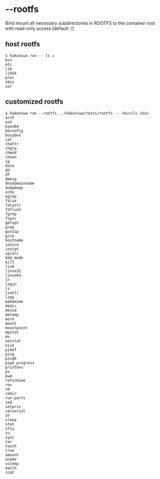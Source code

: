 # --rootfs

Bind mount all necessary subdirectories in ROOTFS to the container root with read-only access [default: /]

## host rootfs

```console
$ hakoniwa run -- ls /
bin
etc
lib
lib64
proc
sbin
usr

```

## customized rootfs

```console
$ hakoniwa run --rootfs ../hakoniwa/tests/rootfs -- /bin/ls /bin
arch
ash
base64
bbconfig
busybox
cat
chattr
chgrp
chmod
chown
cp
date
dd
df
dmesg
dnsdomainname
dumpkmap
echo
egrep
false
fatattr
fdflush
fgrep
fsync
getopt
grep
gunzip
gzip
hostname
ionice
iostat
ipcalc
kbd_mode
kill
link
linux32
linux64
ln
login
ls
lsattr
lzop
makemime
mkdir
mknod
mktemp
more
mount
mountpoint
mpstat
mv
netstat
nice
pidof
ping
ping6
pipe_progress
printenv
ps
pwd
reformime
rev
rm
rmdir
run-parts
sed
setpriv
setserial
sh
sleep
stat
stty
su
sync
tar
touch
true
umount
uname
usleep
watch
zcat

```
